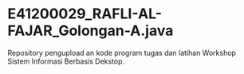 # E41200029_RAFLI-AL-FAJAR_Golongan-A.java
Repository pengupload an kode program tugas dan latihan Workshop Sistem Informasi Berbasis Dekstop.
